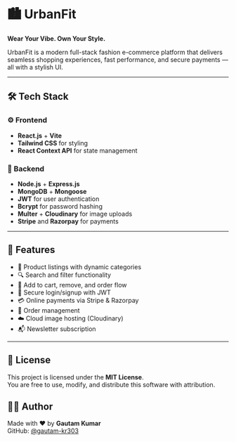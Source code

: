 # 🏙️ UrbanFit

**Wear Your Vibe. Own Your Style.**

UrbanFit is a modern full-stack fashion e-commerce platform that delivers seamless shopping experiences, fast performance, and secure payments — all with a stylish UI.

---

## 🛠 Tech Stack

### ⚙️ Frontend
- **React.js** + **Vite**
- **Tailwind CSS** for styling
- **React Context API** for state management

### 🔧 Backend
- **Node.js** + **Express.js**
- **MongoDB** + **Mongoose**
- **JWT** for user authentication
- **Bcrypt** for password hashing
- **Multer** + **Cloudinary** for image uploads
- **Stripe** and **Razorpay** for payments

---

## 🔐 Features

- 👕 Product listings with dynamic categories  
- 🔍 Search and filter functionality  
- 🛒 Add to cart, remove, and order flow  
- 🔐 Secure login/signup with JWT  
- 💳 Online payments via Stripe & Razorpay  
- 🧾 Order management  
- ☁️ Cloud image hosting (Cloudinary)  
- 📬 Newsletter subscription  

---

## 📄 License

This project is licensed under the **MIT License**.  
You are free to use, modify, and distribute this software with attribution.

## 🙋‍♂️ Author

Made with ❤️ by **Gautam Kumar**  
GitHub: [@gautam-kr303](https://github.com/gautam-kr303)
